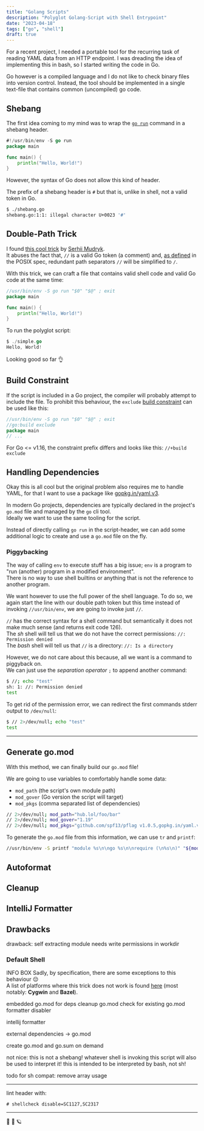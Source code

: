 ```yaml
---
title: "Golang Scripts"
description: "Polyglot Golang-Script with Shell Entrypoint"
date: "2023-04-18"
tags: ["go", "shell"]
draft: true
---
```


For a recent project, I needed a portable tool for the recurring task of reading YAML data from an HTTP endpoint.
I was dreading the idea of implementing this in bash, so I started writing the code in Go.

Go however is a compiled language and I do not like to check binary files into version control.
Instead, the tool should be implemented in a single text-file that contains common (uncompiled) go code.

## Shebang

The first idea coming to my mind was to wrap the [`go run`](https://pkg.go.dev/cmd/go#hdr-Compile_and_run_Go_program) command in a shebang header.

```go
#!/usr/bin/env -S go run
package main

func main() {
    println("Hello, World!")
}
```

However, the syntax of Go does not allow this kind of header.

The prefix of a shebang header is `#` but that is, unlike in shell, not a valid token in Go.

```sh
$ ./shebang.go
shebang.go:1:1: illegal character U+0023 '#'
```

## Double-Path Trick

I found [this cool trick](https://gist.github.com/msoap/a9ee054f80a58b16867c) by [Serhii Mudryk](https://github.com/msoap).  
It abuses the fact that, `//` is a valid Go token (a comment) and, [as defined](https://pubs.opengroup.org/onlinepubs/9699919799/basedefs/V1_chap03.html#tag_03_271) in the POSIX spec, redundant path separators `//` will be simplified to `/`.

With this trick, we can craft a file that contains valid shell code and valid Go code at the same time:

```go
//usr/bin/env -S go run "$0" "$@" ; exit
package main

func main() {
    println("Hello, World!")
}
```

To run the polyglot script:

```go
$ ./simple.go
Hello, World!
```

Looking good so far 👌

## Build Constraint

If the script is included in a Go project, the compiler will probably attempt to include the file.
To prohibit this behaviour, the `exclude` [build constraint](https://pkg.go.dev/go/build#hdr-Build_Constraints) can be used like this:

```go
//usr/bin/env -S go run "$0" "$@" ; exit
//go:build exclude
package main
// ...
```

For Go <= v1.16, the constraint prefix differs and looks like this: `//+build exclude`

## Handling Dependencies

Okay this is all cool but the original problem also requires me to handle YAML, for that I want to use a package like [gopkg.in/yaml.v3](https://pkg.go.dev/gopkg.in/yaml.v3).

In modern Go projects, dependencies are typically declared in the project's `go.mod` file and managed by the `go` cli tool.  
Ideally we want to use the same tooling for the script.

Instead of directly calling `go run` in the script-header, we can add some additional logic to create and use a `go.mod` file on the fly.

### Piggybacking

The way of calling `env` to execute stuff has a big issue; `env` is a program to "run (another) program in a modified environment".  
There is no way to use shell builtins or anything that is not the reference to another program.

We want however to use the full power of the shell language. To do so, we again start the line with our double path token but this time instead of invoking `//usr/bin/env`, we are going to invoke just `//`.

`//` has the correct syntax for a shell command but semantically it does not make much sense (and returns exit code 126).  
The *sh* shell will tell us that we do not have the correct permissions: `//: Permission denied`  
The *bash* shell will tell us that `//` is a directory: `//: Is a directory`

However, we do not care about this because, all we want is a command to piggyback on.  
We can just use the *separation operator* `;` to append another command:

```sh
$ //; echo "test"
sh: 1: //: Permission denied
test
```

To get rid of the permission error, we can redirect the first commands stderr output to `/dev/null`:

```sh
$ // 2>/dev/null; echo "test"
test
```

---

## Generate go.mod

With this method, we can finally build our `go.mod` file!

We are going to use variables to comfortably handle some data:

- `mod_path` (the script's own module path)
- `mod_gover` (Go version the script will target)
- `mod_pkgs` (comma separated list of dependencies)

```sh
// 2>/dev/null; mod_path="hub.lol/foo/bar"
// 2>/dev/null; mod_gover="1.19"
// 2>/dev/null; mod_pkgs="github.com/spf13/pflag v1.0.5,gopkg.in/yaml.v3 v3.0.1"
```

To generate the `go.mod` file from this information, we can use `tr` and `printf`:

```sh
//usr/bin/env -S printf "module %s\n\ngo %s\n\nrequire (\n%s\n)" "${mod_path}" "${mod_gover}" "$(echo "${mod_pkgs}" | tr "," "\n")" > go.mod
```

## Autoformat

## Cleanup

## IntelliJ Formatter

## Drawbacks

drawback: self extracting module needs write permissions in workdir

### Default Shell


INFO BOX
Sadly, by specification, there are some exceptions to this behaviour 😔  
A list of platforms where this trick does not work is found [here](https://unix.stackexchange.com/questions/256497/on-what-systems-is-foo-bar-different-from-foo-bar) (most notably: **Cygwin** and **Bazel**).

embedded go.mod for deps
cleanup go.mod
check for existing go.mod
formatter disabler

intellij formatter

external dependencies -> go.mod

create go.mod and go.sum on demand

not nice: this is not a shebang! whatever shell is invoking this script will also be used to interpret it!
this is intended to be interpreted by bash, not sh!

todo for sh compat: remove array usage

---

lint header with:

`# shellcheck disable=SC1127,SC2317`

---

👋 🌳 🪐
